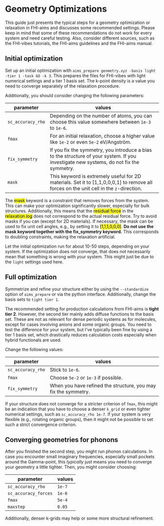 # Geometry Optimizations

This guide just presents the typical steps for a geometry optimization or relaxation in FHI-aims and discusses some recommended settings.
Please keep in mind that some of these recommendations do not work for every system and need careful testing. Also, consider different sources, such as the FHI-vibes tutorials, the FHI-aims guidelines and the FHI-aims manual.

## Initial optimization

Set up an initial optimization with `aims_prepare geometry.xyz -basis light -tier 1 -task GO -k 3`.
This prepares the files for FHI-vibes with light numerical settings and a tier 1 basis set. The k-point density is a value you need to converge separately of the relaxation procedure.

Additionally, you should consider changing the following parameters:

| parameter | values |
|---|---|
| `sc_accuracy_rho` | Depending on the number of atoms, you can choose this value somewhere between `1e-3` to `1e-6`. |
| `fmax` | For an initial relaxation, choose a higher value like `1e-2` or even `5e-2` eV/Angström. |
| `fix_symmetry` | If you fix the symmetry, you introduce a bias to the structure of your system. If you investigate new systems, do not fix the symmetry. |
| `mask` | This keyword is extremely useful for 2D materials. Set it to [1,1,0,0,0,1] to remove all forces on the unit cell in the `z`-direction. |


<div class="warning">
The <mark>mask</mark> keyword is a constraint that removes forces from the system.
This can make your optimization significantly slower, especially for bulk structures.
Additionally, this means that the <mark>residual force</mark> in the <mark>relaxation.log</mark> does not correspond to the actual residual force. 
Try to avoid masks if you can (except for 2D materials). If necessary, the mask can be used to fix unit cell angles, e.g., by setting it to <mark>[1,1,1,0,0,0]</mark>.
<b>Do not use the mask keyword together with the fix_symmetry keyword.</b> This corresponds to doubling constraints, making the relaxation artificial.
</div>

Let the initial optimization run for about 10-50 steps, depending on your system. If the optimization does not converge, that does not necessarily mean that something is wrong with your system. This might just be due to the `light` settings used here.

## Full optimization

Symmetrize and refine your structure either by using the `--standardize` option of `aims_prepare` or via the python interface.
Additionally, change the basis sets to `tight tier 1`.

<div class="tip">
The recommended setting for production calculations from FHI-aims is <b>tight tier 2</b>. However, the second tier mainly adds diffuse functions to the basis set. These are not as relevant for dense periodic systems as for molecules, except for cases involving anions and some organic groups. You need to test the difference for your system, but I've typically been fine by using a tier 1 basis set, which drastically reduces calculation costs especially when hybrid functionals are used.
</div>

Change the following values:

| parameter | values |
| --- | --- |
| `sc_accuracy_rho` | Stick to `1e-6`. |
| `fmax` | Choose `5e-2` or `1e-3` if possible. |
| `fix_symmetry` | When you have refined the structure, you may fix the symmetry. |

If your structure does not converge for a stricter criterion of `fmax`, this might be an indication that you have to choose a denser `k_grid` or even tighter numerical settings, such as `sc_accuracy_rho 1e-7`. If your system is very flexible (e.g., rotating organic groups), then it might not be possible to set such a strict convergence criterion.

## Converging geometries for phonons

After you finished the second step, you might run phonon calculations. In case you encounter small imaginary frequencies, especially small pockets around the Gamma-point, this *typically* just means you need to converge your geometry a little tighter. Then, you might consider choosing:

| parameter | values |
| --- | --- |
| `sc_accuracy_rho` | `1e-7` |
| `sc_accuracy_forces` | `1e-6` |
| `fmax` | `5e-4` |
| `maxstep` | `0.05` |

Additionally, denser k-grids may help or some more structural refinement.

